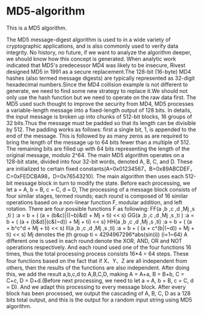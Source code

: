 # MD5-algorithm
This is a MD5 algorithm.

The MD5 message-digest algorithm is used to in a wide variety of cryptographic applications, and is also commonly used to verify data integrity. No history, no future, if we want to analyze the algorithm deeper, we should know how this concept is generated.
    When analytic work indicated that MD5's predecessor MD4 was likely to be insecure, Rivest designed MD5 in 1991 as a secure replacement.The 128-bit (16-byte) MD4 hashes (also termed message digests) are typically represented as 32-digit hexadecimal numbers.Since the MD4 collision example is not different to generate, we need to find some new strategy to replace it.We should not only use the hash function but we need to operate on the raw data first.
    The MD5 used such thought to improve the security from MD4, MD5 processes a variable-length message into a fixed-length output of 128 bits. In details, the input message is broken up into chunks of 512-bit blocks, 16 groups of 32 bits.Thus the message must be padded so that its length can be divisible by 512. The padding works as follows: first a single bit, 1, is appended to the end of the message. This is followed by as many zeros as are required to bring the length of the message up to 64 bits fewer than a multiple of 512. The remaining bits are filled up with 64 bits representing the length of the original message, modulo 2^64.
    The main MD5 algorithm operates on a 128-bit state, divided into four 32-bit words, denoted A, B, C, and D. These are initialized to certain fixed constants(A=0x01234567，B=0x89ABCDEF，C=0xFEDCBA98，D=0x76543210). The main algorithm then uses each 512-bit message block in turn to modify the state. Before each processing, we let a = A, b = B, c = C, d = D, The processing of a message block consists of four similar stages, termed rounds; each round is composed of 16 similar operations based on a non-linear function F, modular addition, and left rotation. There are four possible functions F as following:
        FF(a ,b ,c ,d ,Mj ,s ,ti )  :a = b + ( (a + (b&c)|((~b)&d) + Mj + ti) << s)
        GG(a ,b ,c ,d ,Mj ,s ,ti )  :a = b + ( (a + (b&d)|(c&(~d)) + Mj + ti) << s)
        HH(a ,b ,c ,d ,Mj ,s ,ti)  :a = b + ( (a + b^c^d + Mj + ti) << s)
        II(a ,b ,c ,d ,Mj ,s ,ti)    :a = b + ( (a + c^(b|(~d)) + Mj + ti) << s)
       Mj denotes the jth group  ti = 4294967296*abs(sin(i))  (i=1~64)
    A different one is used in each round:denote the XOR, AND, OR and NOT operations respectively. And each round used one of the four functions 16 times, thus the total processing process consists 16*4 = 64 steps. These four functions based on the fact that if X、Y、Z are all independent from others, then the results of the functions are also independent. After doing this, we add the result a,b,c,d to A,B,C,D, making A = A+a, B = B+b, C = C+c, D = D+d.(Before next processing, we need to let a = A, b = B, c = C, d = D). And we adapt this processing to every message block.
    After every block has been processed, we output the cascading of A, B, C, D as a 128 bits total output, and this is the output for a random input string using MD5 algorithm.
